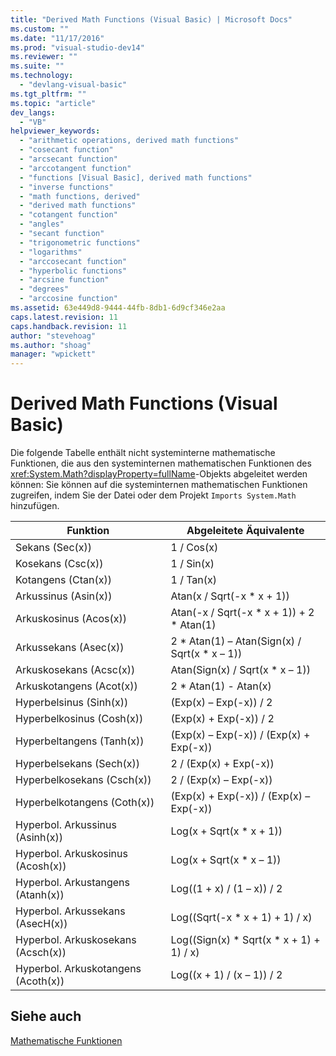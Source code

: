 ```yaml
---
title: "Derived Math Functions (Visual Basic) | Microsoft Docs"
ms.custom: ""
ms.date: "11/17/2016"
ms.prod: "visual-studio-dev14"
ms.reviewer: ""
ms.suite: ""
ms.technology: 
  - "devlang-visual-basic"
ms.tgt_pltfrm: ""
ms.topic: "article"
dev_langs: 
  - "VB"
helpviewer_keywords: 
  - "arithmetic operations, derived math functions"
  - "cosecant function"
  - "arcsecant function"
  - "arccotangent function"
  - "functions [Visual Basic], derived math functions"
  - "inverse functions"
  - "math functions, derived"
  - "derived math functions"
  - "cotangent function"
  - "angles"
  - "secant function"
  - "trigonometric functions"
  - "logarithms"
  - "arccosecant function"
  - "hyperbolic functions"
  - "arcsine function"
  - "degrees"
  - "arccosine function"
ms.assetid: 63e449d8-9444-44fb-8db1-6d9cf346e2aa
caps.latest.revision: 11
caps.handback.revision: 11
author: "stevehoag"
ms.author: "shoag"
manager: "wpickett"
---
```

# Derived Math Functions (Visual Basic)
Die folgende Tabelle enthält nicht systeminterne mathematische Funktionen, die aus den systeminternen mathematischen Funktionen des <xref:System.Math?displayProperty=fullName>\-Objekts abgeleitet werden können:  Sie können auf die systeminternen mathematischen Funktionen zugreifen, indem Sie der Datei oder dem Projekt `Imports System.Math` hinzufügen.  
  
|Funktion|Abgeleitete Äquivalente|  
|--------------|-----------------------------|  
|Sekans \(Sec\(x\)\)|1 \/ Cos\(x\)|  
|Kosekans \(Csc\(x\)\)|1 \/ Sin\(x\)|  
|Kotangens \(Ctan\(x\)\)|1 \/ Tan\(x\)|  
|Arkussinus \(Asin\(x\)\)|Atan\(x \/ Sqrt\(\-x \* x \+ 1\)\)|  
|Arkuskosinus \(Acos\(x\)\)|Atan\(\-x \/ Sqrt\(\-x \* x \+ 1\)\) \+ 2 \* Atan\(1\)|  
|Arkussekans \(Asec\(x\)\)|2 \* Atan\(1\) – Atan\(Sign\(x\) \/ Sqrt\(x \* x – 1\)\)|  
|Arkuskosekans \(Acsc\(x\)\)|Atan\(Sign\(x\) \/ Sqrt\(x \* x – 1\)\)|  
|Arkuskotangens \(Acot\(x\)\)|2 \* Atan\(1\) \- Atan\(x\)|  
|Hyperbelsinus \(Sinh\(x\)\)|\(Exp\(x\) – Exp\(\-x\)\) \/ 2|  
|Hyperbelkosinus \(Cosh\(x\)\)|\(Exp\(x\) \+ Exp\(\-x\)\) \/ 2|  
|Hyperbeltangens \(Tanh\(x\)\)|\(Exp\(x\) – Exp\(\-x\)\) \/ \(Exp\(x\) \+ Exp\(\-x\)\)|  
|Hyperbelsekans \(Sech\(x\)\)|2 \/ \(Exp\(x\) \+ Exp\(\-x\)\)|  
|Hyperbelkosekans \(Csch\(x\)\)|2 \/ \(Exp\(x\) – Exp\(\-x\)\)|  
|Hyperbelkotangens \(Coth\(x\)\)|\(Exp\(x\) \+ Exp\(\-x\)\) \/ \(Exp\(x\) – Exp\(\-x\)\)|  
|Hyperbol. Arkussinus \(Asinh\(x\)\)|Log\(x \+ Sqrt\(x \* x \+ 1\)\)|  
|Hyperbol. Arkuskosinus \(Acosh\(x\)\)|Log\(x \+ Sqrt\(x \* x – 1\)\)|  
|Hyperbol. Arkustangens \(Atanh\(x\)\)|Log\(\(1 \+ x\) \/ \(1 – x\)\) \/ 2|  
|Hyperbol. Arkussekans \(AsecH\(x\)\)|Log\(\(Sqrt\(\-x \* x \+ 1\) \+ 1\) \/ x\)|  
|Hyperbol. Arkuskosekans \(Acsch\(x\)\)|Log\(\(Sign\(x\) \* Sqrt\(x \* x \+ 1\) \+ 1\) \/ x\)|  
|Hyperbol. Arkuskotangens \(Acoth\(x\)\)|Log\(\(x \+ 1\) \/ \(x – 1\)\) \/ 2|  
  
## Siehe auch  
 [Mathematische Funktionen](../../../visual-basic/language-reference/functions/math-functions.md)